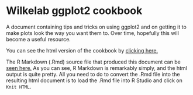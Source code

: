 Wilkelab ggplot2 cookbook
=========================
A document containing tips and tricks on using ggplot2 and on getting it to make plots look the way you want them to. Over time, hopefully this will become a useful resource.

You can see the html version of the cookbook by  [clicking here.](http://htmlpreview.github.io/?https://github.com/wilkelab/ggplot2_cookbook/blob/master/ggplot2_cookbook.html)

The R Markdown (.Rmd) source file that produced this document can be [seen here.](https://raw.githubusercontent.com/wilkelab/ggplot2_cookbook/master/ggplot2_cookbook.Rmd) As you can see, R Markdown is remarkably simply, and the html output is quite pretty. All you need to do to convert the .Rmd  file into the resulting html document is to load the .Rmd file into R Studio and click on `Knit HTML`.
